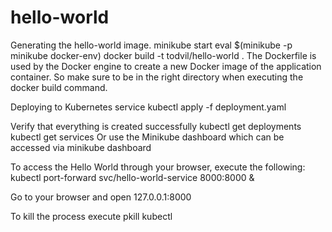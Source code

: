 # hello-world

Generating the hello-world image.
	minikube start
	eval $(minikube -p minikube docker-env)
	docker build -t todvil/hello-world .
The Dockerfile is used by the Docker engine to create a new Docker image of the application container. So make sure to be in the right directory when executing the docker build command.

Deploying to Kubernetes service
	kubectl apply -f deployment.yaml

Verify that everything is created successfully
	kubectl get deployments
	kubectl get services
Or use the Minikube dashboard which can be accessed via
	minikube dashboard

To access the Hello World through your browser, execute the following:
	kubectl port-forward svc/hello-world-service 8000:8000 &

Go to your browser and open 127.0.0.1:8000

To kill the process execute
	pkill kubectl

